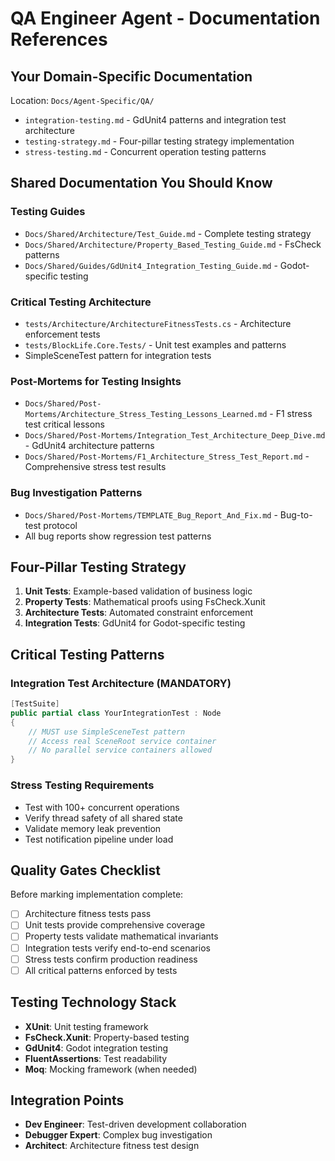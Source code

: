 # QA Engineer Agent - Documentation References

## Your Domain-Specific Documentation
Location: `Docs/Agent-Specific/QA/`

- `integration-testing.md` - GdUnit4 patterns and integration test architecture
- `testing-strategy.md` - Four-pillar testing strategy implementation
- `stress-testing.md` - Concurrent operation testing patterns

## Shared Documentation You Should Know

### Testing Guides
- `Docs/Shared/Architecture/Test_Guide.md` - Complete testing strategy
- `Docs/Shared/Architecture/Property_Based_Testing_Guide.md` - FsCheck patterns
- `Docs/Shared/Guides/GdUnit4_Integration_Testing_Guide.md` - Godot-specific testing

### Critical Testing Architecture
- `tests/Architecture/ArchitectureFitnessTests.cs` - Architecture enforcement tests
- `tests/BlockLife.Core.Tests/` - Unit test examples and patterns
- SimpleSceneTest pattern for integration tests

### Post-Mortems for Testing Insights
- `Docs/Shared/Post-Mortems/Architecture_Stress_Testing_Lessons_Learned.md` - F1 stress test critical lessons
- `Docs/Shared/Post-Mortems/Integration_Test_Architecture_Deep_Dive.md` - GdUnit4 architecture patterns
- `Docs/Shared/Post-Mortems/F1_Architecture_Stress_Test_Report.md` - Comprehensive stress test results

### Bug Investigation Patterns
- `Docs/Shared/Post-Mortems/TEMPLATE_Bug_Report_And_Fix.md` - Bug-to-test protocol
- All bug reports show regression test patterns

## Four-Pillar Testing Strategy

1. **Unit Tests**: Example-based validation of business logic
2. **Property Tests**: Mathematical proofs using FsCheck.Xunit  
3. **Architecture Tests**: Automated constraint enforcement
4. **Integration Tests**: GdUnit4 for Godot-specific testing

## Critical Testing Patterns

### Integration Test Architecture (MANDATORY)
```csharp
[TestSuite]
public partial class YourIntegrationTest : Node
{
    // MUST use SimpleSceneTest pattern
    // Access real SceneRoot service container
    // No parallel service containers allowed
}
```

### Stress Testing Requirements
- Test with 100+ concurrent operations
- Verify thread safety of all shared state
- Validate memory leak prevention
- Test notification pipeline under load

## Quality Gates Checklist

Before marking implementation complete:
- [ ] Architecture fitness tests pass
- [ ] Unit tests provide comprehensive coverage
- [ ] Property tests validate mathematical invariants  
- [ ] Integration tests verify end-to-end scenarios
- [ ] Stress tests confirm production readiness
- [ ] All critical patterns enforced by tests

## Testing Technology Stack
- **XUnit**: Unit testing framework
- **FsCheck.Xunit**: Property-based testing
- **GdUnit4**: Godot integration testing
- **FluentAssertions**: Test readability
- **Moq**: Mocking framework (when needed)

## Integration Points
- **Dev Engineer**: Test-driven development collaboration
- **Debugger Expert**: Complex bug investigation
- **Architect**: Architecture fitness test design